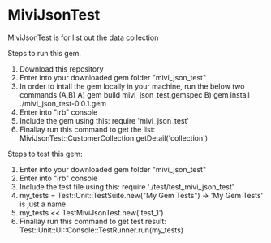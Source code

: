 # MiviJsonTest
MiviJsonTest is for list out the data collection

Steps to run this gem.
1. Download this repository
2. Enter into your downloaded gem folder "mivi_json_test"
3. In order to intall the gem locally in your machine, run the below two commands (A,B)
   A) gem build mivi_json_test.gemspec
   B) gem install ./mivi_json_test-0.0.1.gem
4. Enter into "irb" console
5. Include the gem using this: require 'mivi_json_test'
6. Finallay run this command to get the list: MiviJsonTest::CustomerCollection.getDetail('collection')


Steps to test this gem:
1. Enter into your downloaded gem folder "mivi_json_test"
2. Enter into "irb" console
3. Include the test file using this: require './test/test_mivi_json_test'
4. my_tests = Test::Unit::TestSuite.new("My Gem Tests") -> 'My Gem Tests' is just a name
5. my_tests << TestMiviJsonTest.new('test_1')
6. Finallay run this command to get test result: Test::Unit::UI::Console::TestRunner.run(my_tests)
